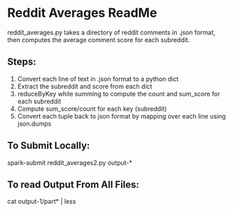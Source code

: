 # Reddit Averages ReadMe
reddit_averages.py takes a directory of reddit comments in .json format, then computes the average comment score for each subreddit. 

## Steps:
1) Convert each line of text in .json format to a python dict
2) Extract the subreddit and score from each dict
3) reduceByKey while summing to compute the count and sum_score for each subreddit
4) Compute sum_score/count for each key (subreddit)
5) Convert each tuple back to json format by mapping over each line using json.dumps

## To Submit Locally:
spark-submit reddit_averages2.py output-*

## To read Output From All Files:
cat output-1/part* | less